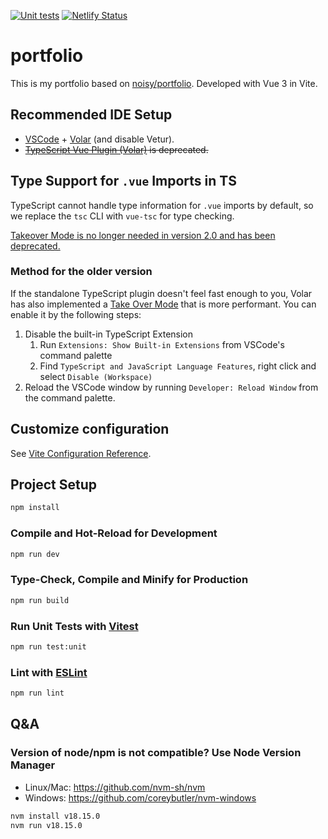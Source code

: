 [![Unit tests](https://github.com/lukmarcus/portfolio/actions/workflows/unittests.yml/badge.svg)](https://github.com/lukmarcus/portfolio/actions/workflows/unittests.yml)
[![Netlify Status](https://api.netlify.com/api/v1/badges/a7d3b899-983c-462b-a149-4f47c12e1d42/deploy-status)](https://app.netlify.com/sites/marekszumny/deploys)

# portfolio

This is my portfolio based on [noisy/portfolio](https://github.com/noisy/portfolio/). Developed with Vue 3 in Vite.

## Recommended IDE Setup

- [VSCode](https://code.visualstudio.com/) + [Volar](https://marketplace.visualstudio.com/items?itemName=johnsoncodehk.volar) (and disable Vetur).
- ~~[TypeScript Vue Plugin (Volar)](https://marketplace.visualstudio.com/items?itemName=johnsoncodehk.vscode-typescript-vue-plugin) is deprecated.~~

## Type Support for `.vue` Imports in TS

TypeScript cannot handle type information for `.vue` imports by default, so we replace the `tsc` CLI with `vue-tsc` for type checking.

[Takeover Mode is no longer needed in version 2.0 and has been deprecated.](https://github.com/vuejs/language-tools/releases/tag/v2.0.0)

### Method for the older version

If the standalone TypeScript plugin doesn't feel fast enough to you, Volar has also implemented a [Take Over Mode](https://github.com/johnsoncodehk/volar/discussions/471#discussioncomment-1361669) that is more performant. You can enable it by the following steps:

1. Disable the built-in TypeScript Extension
   1. Run `Extensions: Show Built-in Extensions` from VSCode's command palette
   2. Find `TypeScript and JavaScript Language Features`, right click and select `Disable (Workspace)`
2. Reload the VSCode window by running `Developer: Reload Window` from the command palette.

## Customize configuration

See [Vite Configuration Reference](https://vitejs.dev/config/).

## Project Setup

```sh
npm install
```

### Compile and Hot-Reload for Development

```sh
npm run dev
```

### Type-Check, Compile and Minify for Production

```sh
npm run build
```

### Run Unit Tests with [Vitest](https://vitest.dev/)

```sh
npm run test:unit
```

### Lint with [ESLint](https://eslint.org/)

```sh
npm run lint
```

## Q&A

### Version of node/npm is not compatible? Use Node Version Manager

- Linux/Mac: https://github.com/nvm-sh/nvm
- Windows: https://github.com/coreybutler/nvm-windows

```sh
nvm install v18.15.0
nvm run v18.15.0
```
